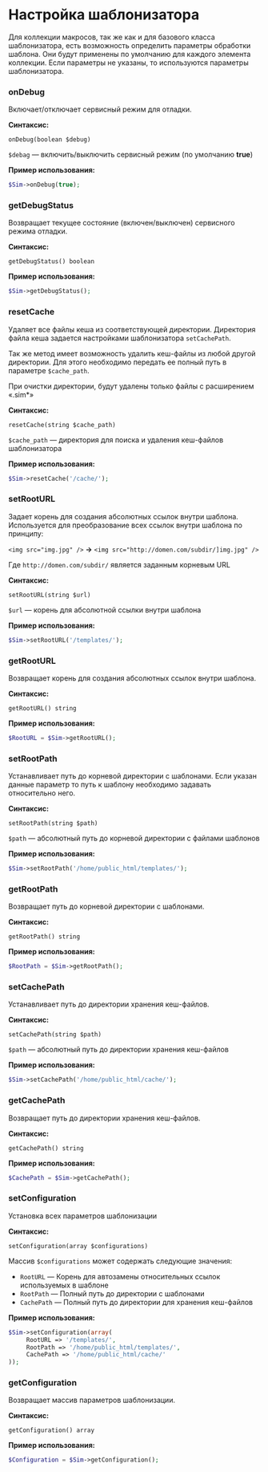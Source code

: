 # Настройка шаблонизатора

Для коллекции макросов, так же как и для базового класса шаблонизатора, есть возможность определить параметры обработки шаблона. Они будут применены по умолчанию для каждого элемента коллекции. Если параметры не указаны, то используются параметры шаблонизатора.

### onDebug

Включает/отключает сервисный режим для отладки.

**Синтаксис:**

```text
onDebug(boolean $debug)
```

`$debag` — включить/выключить сервисный режим \(по умолчанию **true**\)

**Пример использования:**

```php
$Sim->onDebug(true);
```

####  <a id="headline-65"></a>

### getDebugStatus

Возвращает текущее состояние \(включен/выключен\) сервисного режима отладки.

**Синтаксис:**

```text
getDebugStatus() boolean
```

**Пример использования:**

```php
$Sim->getDebugStatus();
```

####  <a id="headline-66"></a>

### resetCache

Удаляет все файлы кеша из соответствующей директории. Директория файла кеша задается настройками шаблонизатора `setCachePath`.

Так же метод имеет возможность удалить кеш-файлы из любой другой директории. Для этого необходимо передать ее полный путь в параметре `$cache_path`.

При очистки директории, будут удалены только файлы с расширением «.sim\*»

**Синтаксис:**

```text
resetCache(string $cache_path)
```

`$cache_path` — директория для поиска и удаления кеш-файлов шаблонизатора

**Пример использования:**

```php
$Sim->resetCache('/cache/');
```

####  <a id="headline-67"></a>

### setRootURL

Задает корень для создания абсолютных ссылок внутри шаблона. Используется для преобразование всех ссылок внутри шаблона по принципу:

`<img src="img.jpg" />` **→** `<img src="http://domen.com/subdir/]img.jpg" />`

Где `http://domen.com/subdir/` является заданным корневым URL

**Синтаксис:**

```text
setRootURL(string $url)
```

`$url` — корень для абсолютной ссылки внутри шаблона

**Пример использования:**

```php
$Sim->setRootURL('/templates/');
```

####  <a id="headline-68"></a>

### getRootURL

Возвращает корень для создания абсолютных ссылок внутри шаблона.

**Синтаксис:**

```text
getRootURL() string
```

**Пример использования:**

```php
$RootURL = $Sim->getRootURL();
```

####  <a id="headline-69"></a>

### setRootPath

Устанавливает путь до корневой директории с шаблонами. Если указан данные параметр то путь к шаблону необходимо задавать относительно него.

**Синтаксис:**

```text
setRootPath(string $path)
```

`$path` — абсолютный путь до корневой директории с файлами шаблонов

**Пример использования:**

```php
$Sim->setRootPath('/home/public_html/templates/');
```

####  <a id="headline-70"></a>

### getRootPath

Возвращает путь до корневой директории с шаблонами.

**Синтаксис:**

```text
getRootPath() string
```

**Пример использования:**

```php
$RootPath = $Sim->getRootPath();
```

####  <a id="headline-71"></a>

### setCachePath

Устанавливает путь до директории хранения кеш-файлов.

**Синтаксис:**

```text
setCachePath(string $path)
```

`$path` — абсолютный путь до директории хранения кеш-файлов

**Пример использования:**

```php
$Sim->setCachePath('/home/public_html/cache/');
```

####  <a id="headline-72"></a>

### getCachePath

Возвращает путь до директории хранения кеш-файлов.

**Синтаксис:**

```text
getCachePath() string
```

**Пример использования:**

```php
$CachePath = $Sim->getCachePath();
```

####  <a id="headline-73"></a>

### setConfiguration

Установка всех параметров шаблонизации

**Синтаксис:**

```text
setConfiguration(array $configurations)
```

Массив `$configurations` может содержать следующие значения:

* `RootURL` — Корень для автозамены относительных ссылок используемых в шаблоне
* `RootPath` — Полный путь до директории с шаблонами
* `CachePath` — Полный путь до директории для хранения кеш-файлов

**Пример использования:**

```php
$Sim->setConfiguration(array(
     RootURL => '/templates/',
     RootPath => '/home/public_html/templates/',
     CachePath => '/home/public_html/cache/'
));
```

####  <a id="headline-74"></a>

### getConfiguration

Возвращает массив параметров шаблонизации.

**Синтаксис:**

```text
getConfiguration() array
```

**Пример использования:**

```php
$Configuration = $Sim->getConfiguration();
```

